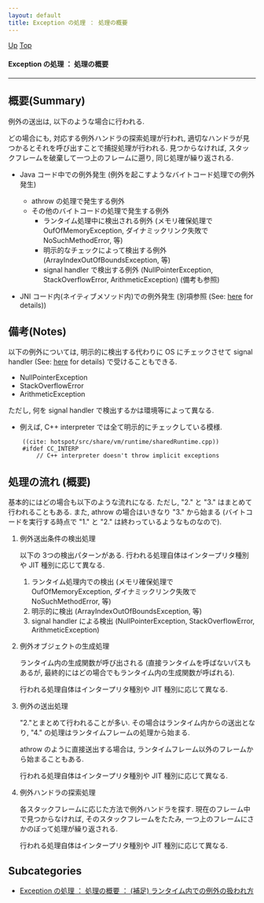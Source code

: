 ```yaml
---
layout: default
title: Exception の処理 ： 処理の概要
---
```

[Up](no2114VSZ.html) [Top](../index.html)

#### Exception の処理 ： 処理の概要

--- 
## 概要(Summary)
例外の送出は, 以下のような場合に行われる.

どの場合にも, 対応する例外ハンドラの探索処理が行われ,
適切なハンドラが見つかるとそれを呼び出すことで捕捉処理が行われる.
見つからなければ, スタックフレームを破棄して一つ上のフレームに遡り, 同じ処理が繰り返される.

  * Java コード中での例外発生 (例外を起こすようなバイトコード処理での例外発生)
      * athrow の処理で発生する例外
      * その他のバイトコードの処理で発生する例外
          * ランタイム処理中に検出される例外     (メモリ確保処理で OufOfMemoryException, ダイナミックリンク失敗で NoSuchMethodError, 等)
          * 明示的なチェックによって検出する例外  (ArrayIndexOutOfBoundsException, 等)
          * signal handler で検出する例外     (NullPointerException, StackOverflowError, ArithmeticException) (備考も参照)

  * JNI コード内(ネイティブメソッド内)での例外発生 (別項参照 (See: [here](nok1NPdCrM.html) for details))

## 備考(Notes)
以下の例外については, 明示的に検出する代わりに
OS にチェックさせて signal handler (See: [here](noNmlmYDJk.html) for details) で受けることもできる.

  * NullPointerException
  * StackOverflowError
  * ArithmeticException

ただし, 何を signal handler で検出するかは環境等によって異なる.

  * 例えば, C++ interpreter では全て明示的にチェックしている模様.

```
    ((cite: hotspot/src/share/vm/runtime/sharedRuntime.cpp))
    #ifdef CC_INTERP
        // C++ interpreter doesn't throw implicit exceptions
```


## 処理の流れ (概要)
基本的にはどの場合も以下のような流れになる.
ただし, "2." と "3." はまとめて行われることもある.
また, athrow の場合はいきなり "3." から始まる (バイトコードを実行する時点で "1." と "2." は終わっているようなものなので).

1. 例外送出条件の検出処理

   以下の 3つの検出パターンがある.
   行われる処理自体はインタープリタ種別や JIT 種別に応じて異なる.
   
   1. ランタイム処理内での検出      (メモリ確保処理で OufOfMemoryException, ダイナミックリンク失敗で NoSuchMethodError, 等)
   2. 明示的に検出                (ArrayIndexOutOfBoundsException, 等)
   3. signal handler による検出  (NullPointerException, StackOverflowError, ArithmeticException)
   
2. 例外オブジェクトの生成処理

   ランタイム内の生成関数が呼び出される
   (直接ランタイムを呼ばないパスもあるが, 最終的にはどの場合でもランタイム内の生成関数が呼ばれる).

   行われる処理自体はインタープリタ種別や JIT 種別に応じて異なる.

3. 例外の送出処理

   "2."とまとめて行われることが多い.
   その場合はランタイム内からの送出となり, "4." の処理はランタイムフレームの処理から始まる.

   athrow のように直接送出する場合は, ランタイムフレーム以外のフレームから始まることもある.

   行われる処理自体はインタープリタ種別や JIT 種別に応じて異なる.

4. 例外ハンドラの探索処理

   各スタックフレームに応じた方法で例外ハンドラを探す.
   現在のフレーム中で見つからなければ, そのスタックフレームをたたみ, 一つ上のフレームにさかのぼって処理が繰り返される.

   行われる処理自体はインタープリタ種別や JIT 種別に応じて異なる.




## Subcategories
* [Exception の処理 ： 処理の概要 ： (補足) ランタイム内での例外の扱われ方 ](no3059qHd.html)



